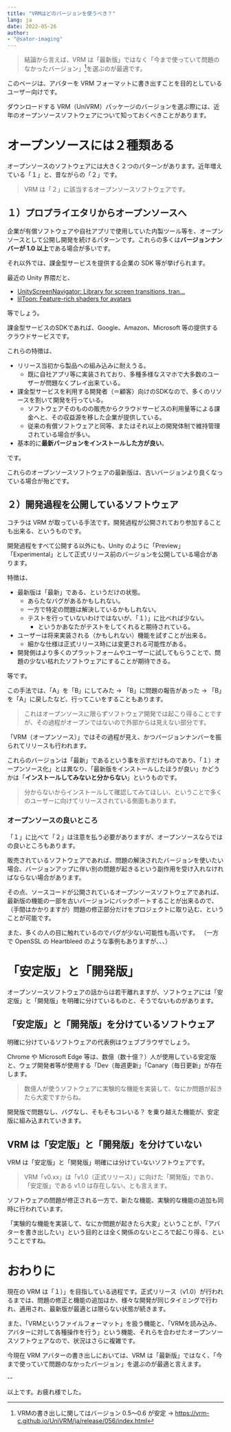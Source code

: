 ```yaml
---
title: "VRMはどのバージョンを使うべき？"
lang: ja
date: 2022-05-26
author:
- "@sator-imaging"
---
```




> 結論から言えば、VRM は「最新版」ではなく「今まで使っていて問題のなかったバージョン」[^1]を選ぶのが最適です。



<!--
アドベントカレンダー２、埋まっていないのも寂しいなと思い遅れて登録しました。どうぞよろしくお願いします。

--

近年 Unity 向けのオープンソースなモノが増えている印象があります。

先日も CyberAgent ゲーム事業部が Unity 向けエフェクトシェーダーをオープンソースとしてリリースしました。

- [NOVA Shader: Particle System用多機能シェーダ](https://github.com/CyberAgentGameEntertainment/NovaShader/blob/main/README_JA.md)


それら「オープンソースは無償で高品質」という印象を与えるプロジェクトが多数存在する影響か、深く考えず最新版をインストールして躓いてしまう事例が見受けられます。


ここでは主にアバターを VRM フォーマットに書き出すことを目的としているユーザー向けの、ダウンロードする VRM（UniVRM）パッケージのバージョンを選ぶ際に知っておくべきことをまとめた記事です。
-->



このページは、アバターを VRM フォーマットに書き出すことを目的としているユーザー向けです。



ダウンロードする VRM（UniVRM）パッケージのバージョンを選ぶ際には、近年のオープンソースソフトウェアについて知っておくべきことがあります。



# オープンソースには２種類ある

オープンソースのソフトウェアには大きく２つのパターンがあります。近年増えている「１」と、昔ながらの「２」です。

> VRM は「２」に該当するオープンソースソフトウェアです。


<!--
https://qiita.com/sator_imaging/items/7d3de1a852082911dc7f
-->


## １）プロプライエタリからオープンソースへ

企業が有償ソフトウェアや自社アプリで使用していた内製ツール等を、オープンソースとして公開し開発を続けるパターンです。これらの多くは**バージョンナンバーが 1.0 以上**である場合が多いです。

それ以外では、課金型サービスを提供する企業の SDK 等が挙げられます。

最近の Unity 界隈だと、

- [UnityScreenNavigator: Library for screen transitions, tran...](https://github.com/Haruma-K/UnityScreenNavigator)
- [lilToon: Feature-rich shaders for avatars](https://github.com/lilxyzw/lilToon)


等でしょう。

課金型サービスのSDKであれば、Google、Amazon、Microsoft 等の提供するクラウドサービスです。


これらの特徴は、

- リリース当初から製品への組み込みに耐えうる。
    - 既に自社アプリ等に実装されており、多種多様なスマホで大多数のユーザーが問題なくプレイ出来ている。
- 課金型サービスを利用する開発者（＝顧客）向けのSDKなので、多くのリソースを割いて開発を行っている。
    - ソフトウェアそのものの販売からクラウドサービスの利用量等による課金へと、その収益源を移した企業が提供している。
    - 従来の有償ソフトウェアと同等、またはそれ以上の開発体制で維持管理されている場合が多い。
- 基本的に**最新バージョンをインストールした方が良い**。

です。


これらのオープンソースソフトウェアの最新版は、古いバージョンより良くなっている場合が殆どです。



## ２）開発過程を公開しているソフトウェア

コチラは VRM が取っている手法です。開発過程が公開されており参加することも出来る、というものです。

開発過程をすべて公開する以外にも、Unity のように「Preview」「Experimental」として正式リリース前のバージョンを公開している場合があります。

特徴は、

- 最新版は「最新」である、というだけの状態。
    - あらたなバグがあるかもしれない。
    - 一方で特定の問題は解決しているかもしれない。
    - テストを行っていないわけではないが、「１）」に比べれば少ない。
        - というかあなたがテストをしてくれると期待されている。
- ユーザーは将来実装される（かもしれない）機能を試すことが出来る。
    - 細かな仕様は正式リリース時には変更される可能性がある。
- 開発側はより多くのプラットフォームやユーザーに試してもらうことで、問題の少ない枯れたソフトウェアにすることが期待できる。


等です。


この手法では、「A」を「B」にしてみた → 「B」に問題の報告があった → 「B」を「A」に戻したなど、行ってこいをすることもあります。

> これはオープンソースに限らずソフトウェア開発では起こり得ることですが、その過程がオープンではないので外部からは見えない部分です。

「VRM（オープンソース）」ではその過程が見え、かつバージョンナンバーを振られてリリースも行われます。

これらのバージョンは「最新」であるという事を示すだけものであり、「１）オープンソース化」とは異なり、「最新版をインストールしたほうが良い」かどうかは「**インストールしてみないと分からない**」というものです。

> 分からないからインストールして確認してみてほしい、ということで多くのユーザーに向けてリリースされている側面もあります。



### オープンソースの良いところ

「１」に比べて「２」は注意を払う必要がありますが、オープンソースならではの良いところもあります。

販売されているソフトウェアであれば、問題の解決されたバージョンを使いたい場合、バージョンアップに伴い別の問題が起きるという副作用を受け入れなければならない場合があります。


その点、ソースコードが公開されているオープンソースソフトウェアであれば、最新版の機能の一部を古いバージョンにバックポートすることが出来るので、（手間はかかりますが）問題の修正部分だけをプロジェクトに取り込む、ということが可能です。


また、多くの人の目に触れているのでバグが少ない可能性も高いです。
（一方で OpenSSL の Heartbleed のような事例もありますが、、、）





# 「安定版」と「開発版」


オープンソースソフトウェアの話からは若干離れますが、ソフトウェアには「安定版」と「開発版」を明確に分けているものと、そうでないものがあります。


## 「安定版」と「開発版」を分けているソフトウェア

明確に分けているソフトウェアの代表例はウェブブラウザでしょう。

Chrome や Microsoft Edge 等は、数億（数十億？）人が使用している安定版と、ウェブ開発者等が使用する「Dev（毎週更新」「Canary（毎日更新」が存在します。


> 数億人が使うソフトウェアに実験的な機能を実装して、なにか問題が起きたら大変ですからね。



開発版で問題なし、バグなし、そもそもコレいる？ を乗り越えた機能が、安定版に組み込まれていきます。


## VRM は「安定版」と「開発版」を分けていない

VRM は「安定版」と「開発版」明確には分けていないソフトウェアです。


> VRM「v0.xx」は「v1.0（正式リリース）」に向けた「開発版」であり、「安定版」である v1.0 は存在しない、とも言えます。



ソフトウェアの問題が修正される一方で、新たな機能、実験的な機能の追加も同時に行われています。

「実験的な機能を実装して、なにか問題が起きたら大変」ということが、「アバターを書き出したい」という目的とは全く関係のないところで起こり得る、ということですね。


<!--
現在の「VRM（v0.xx＝開発版）」は、そういった問題の発生を防ぐため、安定版の正式リリースに向けた開発をオープンソースで行っている状態です。
-->

<!--
ウェブブラウザのようにユーザーや開発者が多く存在する場合と異なり、これらを明確に分けてしまった場合、「VRM（開発版）」をインストールする人は減ってしまうでしょう。


それでは、「より多くのプラットフォームやユーザーに試してもらい、問題の少ない枯れたソフトウェアにすること」という目的を達成することは困難となります。
-->

<!--
v1.0（正式リリース）に向けた作業と、既存のバージョンを安定させる作業を、v0.xx に対して同時に行っている状態は妥当な判断と言えます。
-->



# おわりに

現在の VRM は「１）」を目指している過程です。正式リリース（v1.0）が行われるまでは、問題の修正と機能の追加ほか、様々な開発が同じタイミングで行われ、適用され、最新版が最適とは限らない状態が続きます。

また、「VRMというファイルフォーマット」を扱う機能と、「VRMを読み込み、アバターに対して各種操作を行う」という機能、それらを合わせたオープンソースソフトウェアなので、状況はさらに複雑です。


今現在 VRM アバターの書き出しにおいては、VRM は「最新版」ではなく、「今まで使っていて問題のなかったバージョン」を選ぶのが最適と言えます。



--


以上です。お疲れ様でした。



[^1]: VRMの書き出しに関してはバージョン 0.5～0.6 が安定 → https://vrm-c.github.io/UniVRM/ja/release/056/index.html
